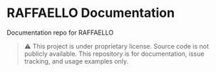 # RAFFAELLO Documentation
Documentation repo for RAFFAELLO

> ⚠️ This project is under proprietary license. Source code is not publicly available. This repository is for documentation, issue tracking, and usage examples only.
